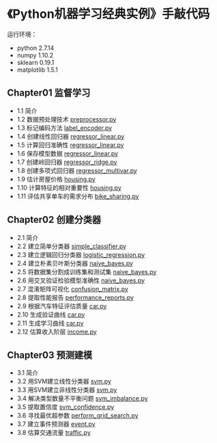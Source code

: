 # 《Python机器学习经典实例》手敲代码

运行环境：

- python 2.7.14
- numpy 1.10.2
- sklearn 0.19.1
- matplotlib 1.5.1

## Chapter01 监督学习

- 1.1 简介
- 1.2 数据预处理技术 [preprocessor.py](Chapter01/preprocessor.py)
- 1.3 标记编码方法 [label_encoder.py](Chapter01/label_encoder.py)
- 1.4 创建线性回归器 [regressor_linear.py](Chapter01/regressor_linear.py)
- 1.5 计算回归准确性 [regressor_linear.py](Chapter01/regressor_linear.py)
- 1.6 保存模型数据 [regressor_linear.py](Chapter01/regressor_linear.py)
- 1.7 创建岭回归器 [regressor_ridge.py](Chapter01/regressor_ridge.py)
- 1.8 创建多项式回归器 [regressor_multivar.py](Chapter01/regressor_multivar.py)
- 1.9 估计房屋价格 [housing.py](Chapter01/housing.py)
- 1.10 计算特征的相对重要性 [housing.py](Chapter01/housing.py)
- 1.11 评估共享单车的需求分布 [bike_sharing.py](Chapter01/bike_sharing.py)

## Chapter02 创建分类器

- 2.1 简介
- 2.2 建立简单分类器 [simple_classifier.py](Chapter02/simple_classifier.py)
- 2.3 建立逻辑回归分类器 [logistic_regression.py](Chapter02/logistic_regression.py)
- 2.4 建立朴素贝叶斯分类器 [naive_bayes.py](Chapter02/naive_bayes.py)
- 2.5 将数据集分割成训练集和测试集 [naive_bayes.py](Chapter02/naive_bayes.py)
- 2.6 用交叉验证检验模型准确性 [naive_bayes.py](Chapter02/naive_bayes.py)
- 2.7 混淆矩阵可视化 [confusion_matrix.py](Chapter02/confusion_matrix.py)
- 2.8 提取性能报告 [performance_reports.py](Chapter02/performance_reports.py)
- 2.9 根据汽车特征评估质量 [car.py](Chapter02/car.py)
- 2.10 生成验证曲线 [car.py](Chapter02/car.py)
- 2.11 生成学习曲线 [car.py](Chapter02/car.py)
- 2.12 估算收入阶层 [income.py](Chapter02/income.py)

## Chapter03 预测建模

- 3.1 简介 
- 3.2 用SVM建立线性分类器 [svm.py](Chapter03/svm.py)
- 3.3 用SVM建立非线性分类器 [svm.py](Chapter03/svm.py)
- 3.4 解决类型数量不平衡问题 [svm_imbalance.py](Chapter03/svm_imbalance.py)
- 3.5 提取置信度 [svm_confidence.py](Chapter03/svm_confidence.py)
- 3.6 寻找最优超参数 [perform_grid_search.py](Chapter03/perform_grid_search.py)
- 3.7 建立事件预测器 [event.py](Chapter03/event.py)
- 3.8 估算交通流量 [traffic.py](Chapter03/traffic.py)